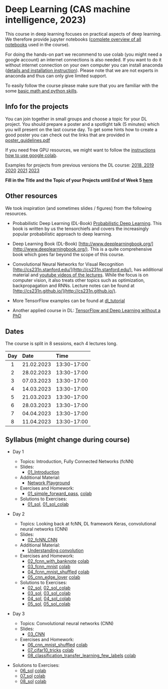 
# Deep Learning (CAS machine intelligence, 2023) 

This course in deep learning focuses on practical aspects of deep learning. We therefore provide jupyter notebooks ([complete overview of all notebooks](https://github.com/tensorchiefs/dl_course_2023/tree/master/notebooks) used in the course). 

For doing the hands-on part we recommend to use colab (you might need a google account) an internet connections is also needed. If you want to do it without internet connection on your own computer you can install anaconda ([details and installation instruction](anaconda.md)). Please note that we are not experts in anaconda and thus can only give limited support.

To easily follow the course please make sure that you are familiar with the some [basic math and python skills](prerequistites.md). 

## Info for the projects
You can join together in small groups and choose a topic for your DL project. You should prepare a poster and a spotlight talk (5 minutes) which you will present on the last course day. To get some hints how to create a good poster you can check out the links that are provided in <a href="https://www.dropbox.com/s/u1f6mqk4pc3uhxe/poster-guidelines.pdf?dl=1">poster_guidelines.pdf</a> 

If you need free GPU resources, we might want to follow the [instructions how to use google colab](co.md).  

Examples for projects from previous versions the DL course:
  [2018, 2019](projects.md)
  [2020](https://docs.google.com/spreadsheets/d/1NXinRQMifg_QNQs1fyn5HeiZNRnTGnIy1W7-ij-jQhg/edit?usp=sharing)
  [2021](https://docs.google.com/spreadsheets/d/18VFrPbKq3YSOg8Ebc1q1wGgkfgaWl7IkcCClGEDGj6Q/edit#gid=0)
  [2023](https://docs.google.com/spreadsheets/d/1TZf5hKekzOlBC7J0-EAltGOMTuZyrDhHu3ANve0q6H4/edit#gid=0)



**Fill in the Title and the Topic of your Projects until End of Week 5 [here](https://docs.google.com/spreadsheets/d/1d1y-Qf9OW7Vg30WzWwCckYPBMyRcg-d-qLG_lA0Z5jk/edit?usp=sharing)**

## Other resources 
We took inspiration (and sometimes slides / figures) from the following resources.

* Probabilistic Deep Learning (DL-Book) [Probabilistic Deep Learning](https://www.manning.com/books/probabilistic-deep-learning?a_aid=probabilistic_deep_learning&a_bid=78e55885). This book is written by us the tensorchiefs and covers the increasingly popular probabilistic approach to deep learning.

* Deep Learning Book (DL-Book) [http://www.deeplearningbook.org/](http://www.deeplearningbook.org/). This is a quite comprehensive book which goes far beyond the scope of this course. 

* Convolutional Neural Networks for Visual Recognition [http://cs231n.stanford.edu/](http://cs231n.stanford.edu/), has additional material and [youtube videos of the lectures](https://www.youtube.com/playlist?list=PLkt2uSq6rBVctENoVBg1TpCC7OQi31AlC). While the focus is on computer vision, it also treats other topics such as optimization, backpropagation and RNNs. Lecture notes can be found at [http://cs231n.github.io/](http://cs231n.github.io/).

* More TensorFlow examples can be found at [dl_tutorial](https://github.com/oduerr/dl_tutorial/tree/master/tensorflow/) 

* Another applied course in DL: [TensorFlow and Deep Learning without a PhD](https://cloud.google.com/blog/big-data/2017/01/learn-tensorflow-and-deep-learning-without-a-phd)

## Dates 
The course is split in 8 sessions, each 4 lectures long. 

| Day  |      Date    |      Time    |
|:--------:|:--------------|:---------------|
| 1        | 21.02.2023 | 13:30-17:00 |
| 2        | 28.02.2023 | 13:30-17:00 |
| 3        | 07.03.2023 | 13:30-17:00 |
| 4        | 14.03.2023 | 13:30-17:00 |
| 5        | 21.03.2023 | 13:30-17:00 |
| 6        | 28.03.2023 | 13:30-17:00 |
| 7        | 04.04.2023 | 13:30-17:00 |
| 8        | 11.04.2023 | 13:30-17:00 |



## Syllabus (might change during course) 
- Day 1
  - Topics: Introduction, Fully Connected Networks (fcNN) 
  - Slides: 
     - [01_Introduction](https://github.com/tensorchiefs/dl_course_2023/blob/master/slides/01_Introduction.pdf)
  - Additional Material: 
    - [Network Playground](https://playground.tensorflow.org/)
  - Exercises and Homework: 
    - [01_simple_forward_pass](https://github.com/tensorchiefs/dl_course_2023/blob/master/notebooks/01_simple_forward_pass.ipynb), [colab](https://colab.research.google.com/github/tensorchiefs/dl_course_2023/blob/master/notebooks/01_simple_forward_pass.ipynb) 
  - Solutions to Exercises: 
    - [01_sol](https://github.com/tensorchiefs/dl_course_2023/blob/master/notebooks/01_simple_forward_pass_sol.ipynb), [01_sol_colab](https://colab.research.google.com/github/tensorchiefs/dl_course_2023/blob/master/notebooks/01_simple_forward_pass_sol.ipynb) 



- Day 2
  - Topics: Looking back at fcNN, DL framework Keras, convolutional neural networks (CNN)
  - Slides: 
     - [02_fcNN_CNN](https://github.com/tensorchiefs/dl_course_2023/blob/master/slides/02_fcNN_CNN.pdf)
  - Additional Material: 
    - [Understanding convolution](https://towardsdatascience.com/intuitively-understanding-convolutions-for-deep-learning-1f6f42faee1)
  - Exercises and Homework: 
    - [02_fcnn_with_banknote](https://github.com/tensorchiefs/dl_course_2023/blob/master/notebooks/02_fcnn_with_banknote.ipynb) [colab](https://colab.research.google.com/github/tensorchiefs/dl_course_2023/blob/master/notebooks/02_fcnn_with_banknote.ipynb)
    - [03_fcnn_mnist](https://github.com/tensorchiefs/dl_course_2023/blob/master/notebooks/03_fcnn_mnist.ipynb)  [colab](https://colab.research.google.com/github/tensorchiefs/dl_course_2023/blob/master/notebooks/03_fcnn_mnist.ipynb)
    - [04_fcnn_mnist_shuffled](https://github.com/tensorchiefs/dl_course_2023/blob/master/notebooks/04_fcnn_mnist_shuffled.ipynb) [colab](https://colab.research.google.com/github/tensorchiefs/dl_course_2023/blob/master/notebooks/04_fcnn_mnist_shuffled.ipynb) 
    - [05_cnn_edge_lover](https://github.com/tensorchiefs/dl_course_2023/blob/master/notebooks/05_cnn_edge_lover.ipynb) [colab](https://colab.research.google.com/github/tensorchiefs/dl_course_2023/blob/master/notebooks/05_cnn_edge_lover.ipynb) 
    
  <!--- auskommentieren  - [07_cifar10_norm](https://github.com/tensorchiefs/dl_course_2023/blob/master/notebooks/07_cifar10_norm.ipynb) [colab](https://colab.research.google.com/github/tensorchiefs/dl_course_2023/blob/master/notebooks/07_cifar10_norm.ipynb)--->
  - Solutions to Exercises: 
    - [02_sol](https://github.com/tensorchiefs/dl_course_2023/blob/master/notebooks/02_fcnn_with_banknote_sol.ipynb), [02_sol_colab](https://colab.research.google.com/github/tensorchiefs/dl_course_2023/blob/master/notebooks/02_fcnn_with_banknote_sol.ipynb)
    - [03_sol](https://github.com/tensorchiefs/dl_course_2023/blob/master/notebooks/03_fcnn_mnist_sol.ipynb), [03_sol_colab](https://colab.research.google.com/github/tensorchiefs/dl_course_2023/blob/master/notebooks/03_fcnn_mnist_sol.ipynb) 
    - [04_sol](https://github.com/tensorchiefs/dl_course_2023/blob/master/notebooks/04_fcnn_mnist_shuffled_sol.ipynb), [04_sol_colab](https://colab.research.google.com/github/tensorchiefs/dl_course_2023/blob/master/notebooks/04_fcnn_mnist_shuffled_sol.ipynb) 
    - [05_sol](https://github.com/tensorchiefs/dl_course_2023/blob/master/notebooks/05_cnn_edge_lover_sol.ipynb), [05_sol_colab](https://colab.research.google.com/github/tensorchiefs/dl_course_2023/blob/master/notebooks/05_cnn_edge_lover_sol.ipynb) 
   

- Day 3
  - Topics: Convolutional neural networks (CNN) 
  - Slides: 
     - [03_CNN](https://github.com/tensorchiefs/dl_course_2023/blob/master/slides/03_CNN.pdf)
  - Exercises and Homework:  
    - [06_cnn_mnist_shuffled](https://github.com/tensorchiefs/dl_course_2023/blob/master/notebooks/06_cnn_mnist_shuffled.ipynb) [colab](https://colab.research.google.com/github/tensorchiefs/dl_course_2023/blob/master/notebooks/06_cnn_mnist_shuffled.ipynb)
    - [07_cifar10_tricks](https://github.com/tensorchiefs/dl_course_2023/blob/master/notebooks/07_cifar10_tricks.ipynb) [colab](https://colab.research.google.com/github/tensorchiefs/dl_course_2023/blob/master/notebooks/07_cifar10_tricks.ipynb)
	- [08_classification_transfer_learning_few_labels](https://github.com/tensorchiefs/dl_course_2023/blob/master/notebooks/08_classification_transfer_learing_few_labels.ipynb) [colab](https://colab.research.google.com/github/tensorchiefs/dl_course_2023/blob/master/notebooks/08_classification_transfer_learning_few_labels.ipynb)
<!--- auskommentieren	- [09_1DConv](https://github.com/tensorchiefs/dl_course_2023/blob/master/notebooks/09_1DConv.ipynb) [colab](https://colab.research.google.com/github/tensorchiefs/dl_course_2023/blob/master/notebooks/09_1DConv.ipynb) --->

  
  - Solutions to Exercises: 
    - [06_sol](https://github.com/tensorchiefs/dl_course_2023/blob/master/notebooks/06_cnn_mnist_shuffled_sol.ipynb) [colab](https://colab.research.google.com/github/tensorchiefs/dl_course_2023/blob/master/notebooks/06_cnn_mnist_shuffled_sol.ipynb) 
    - [07_sol](https://github.com/tensorchiefs/dl_course_2023/blob/master/notebooks/07_cifar10_tricks_sol.ipynb) [colab](https://colab.research.google.com/github/tensorchiefs/dl_course_2023/blob/master/notebooks/07_cifar10_tricks_sol.ipynb)
	- [08_sol](https://github.com/tensorchiefs/dl_course_2023/blob/master/notebooks/08_classification_transfer_learning_few_labels_sol.ipynb) [colab](https://colab.research.google.com/github/tensorchiefs/dl_course_2023/blob/master/notebooks/08_classification_transfer_learning_few_labels_sol.ipynb)
<!--- auskommentieren	- [09_sol](https://github.com/tensorchiefs/dl_course_2023/blob/master/notebooks/09_1DConv_sol.ipynb) [colab](https://colab.research.google.com/github/tensorchiefs/dl_course_2023/blob/master/notebooks/09_1DConv_sol.ipynb) --->



   








